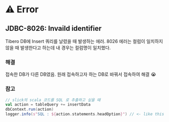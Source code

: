 # ⚠️ Error

## JDBC-8026: Invaild identifier

Tibero DB에 Insert 쿼리를 날렸을 때 발생하는 에러. 8026 에러는 컬럼이 일치하지 않을 때 발생한다고 하는데 내 경우는 컬럼명이 일치했다.

### 해결

접속한 DB가 다른 DB였음. 원래 접속하고자 하는 DB로 바꿔서 접속하여 해결 😭

### 참고

```scala
// slick의 scala 코드를 SQL 로 추출하고 싶을 때
val action = tableQuery += insertData
dbContext.run(action)
logger.info(s"SQL : ${action.statements.headOption}") // <- like this
```



